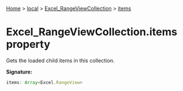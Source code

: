 [Home](./index) &gt; [local](local.md) &gt; [Excel\_RangeViewCollection](local.excel_rangeviewcollection.md) &gt; [items](local.excel_rangeviewcollection.items.md)

# Excel\_RangeViewCollection.items property

Gets the loaded child items in this collection.

**Signature:**
```javascript
items: Array<Excel.RangeView>
```

